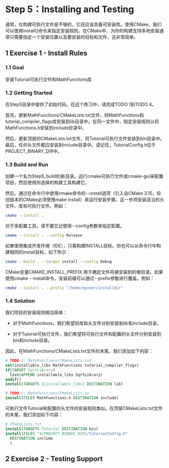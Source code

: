 # Step 5：Installing and Testing
通常，仅构建可执行文件是不够的，它还应该具备可安装性。使用CMake，我们可以使用install()命令来指定安装规则。在CMake中，为你的构建支持本地安装通常只需要指定一个安装位置以及要安装的目标和文件，这非常简单。
## 1 Exercise 1 - Install Rules

### 1.1 Goal

安装Tutorial可执行文件和MathFunctions库

### 1.2 Getting Started

在Step5目录中提供了初始代码。在这个练习中，请完成TODO 1到TODO 4。

首先，更新MathFunctions/CMakeLists.txt文件，将MathFunctions和tutorial_compiler_flags库安装到lib目录中。在同一文件中，指定安装规则以将MathFunctions.h安装到include目录中。

然后，更新顶层的CMakeLists.txt文件，将Tutorial可执行文件安装到bin目录中。最后，任何头文件都应安装到include目录中。请记住，TutorialConfig.h位于PROJECT_BINARY_DIR中。

### 1.3 Build and Run


创建一个名为Step5_build的新目录。运行cmake可执行文件或cmake-gui来配置项目，然后使用你选择的构建工具构建它。

然后，通过在命令行中使用cmake命令的--install选项（引入自CMake 3.15，较旧版本的CMake必须使用make install）来运行安装步骤。这一步将安装适当的头文件、库和可执行文件。例如：

```bash
cmake --install .
```

对于多配置工具，请不要忘记使用--config参数来指定配置。

```bash
cmake --install . --config Release
```

如果使用集成开发环境（IDE），只需构建INSTALL目标。你也可以从命令行中构建相同的install目标，如下所示：


```bash
cmake --build . --target install --config Debug
```

CMake变量CMAKE_INSTALL_PREFIX 用于确定文件将被安装到的根目录。如果使用cmake --install命令，安装前缀可以通过--prefix参数进行覆盖。例如：

```bash
cmake --install . --prefix "/home/myuser/installdir"
```

### 1.4 Solution

我们项目的安装规则相当简单：

- 对于MathFunctions，我们希望将库和头文件分别安装到lib和include目录。

- 对于Tutorial可执行文件，我们希望将可执行文件和配置的头文件分别安装到bin和include目录。

因此，在MathFunctions/CMakeLists.txt文件的末尾，我们添加如下内容：


```cmake
# TODO 1: MathFunctions/CMakeLists.txt
set(installable_libs MathFunctions tutorial_compiler_flags)
if(TARGET SqrtLibrary)
  list(APPEND installable_libs SqrtLibrary)
endif()
install(TARGETS ${installable_libs} DESTINATION lib)
```


```cmake
# TODO 2: MathFunctions/CMakeLists.tx
install(FILES MathFunctions.h DESTINATION include)
```

可执行文件Tutorial和配置的头文件的安装规则类似。在顶层CMakeLists.txt文件的末尾，我们添加如下内容：

```cmake
# CMakeLists.txt
install(TARGETS Tutorial DESTINATION bin)
install(FILES "${PROJECT_BINARY_DIR}/TutorialConfig.h"
  DESTINATION include
  )
```

## 2 Exercise 2 - Testing Support






